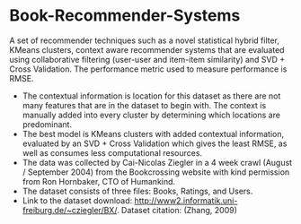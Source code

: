 # Book-Recommender-Systems
A set of recommender techniques such as a novel statistical hybrid filter, KMeans clusters, context aware recommender systems that are evaluated using collaborative filtering (user-user and item-item similarity) and SVD + Cross Validation. The performance metric used to measure performance is RMSE.
- The contextual information is location for this dataset as there are not many features that are in the dataset to begin with. The context is manually added into every cluster by determining which locations are predominant.
- The best model is KMeans clusters with added contextual information, evaluated by an SVD + Cross Validation which gives the least RMSE, as well as consumes less computational resources. 
- The data was collected by Cai-Nicolas Ziegler in a 4 week crawl (August / September 2004) from the Bookcrossing website with kind permission from Ron Hornbaker, CTO of Humankind.
- The dataset consists of three files: Books, Ratings, and Users.
- Link to the dataset download: http://www2.informatik.uni-freiburg.de/~cziegler/BX/. Dataset citation: (Zhang, 2009)
